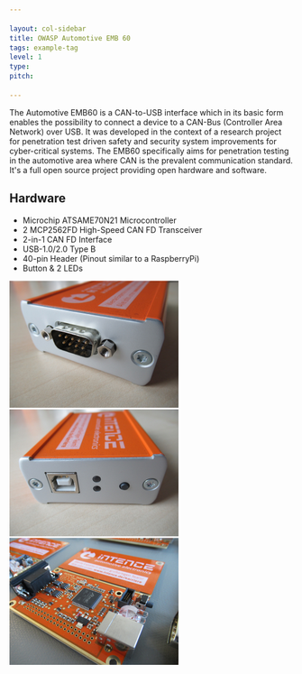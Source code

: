 ```yaml
---

layout: col-sidebar
title: OWASP Automotive EMB 60
tags: example-tag
level: 1
type: 
pitch: 

---
```


The Automotive EMB60 is a CAN-to-USB interface which in its basic form enables the possibility to connect a device to a CAN-Bus (Controller Area Network) over USB. It was developed in the context of a research project for penetration test driven safety and security system improvements for cyber-critical systems. The EMB60 specifically aims for penetration testing in the automotive area where CAN is the prevalent communication standard. It's a full open source project providing open hardware and software. 

## Hardware

* Microchip ATSAME70N21 Microcontroller
* 2 MCP2562FD High-Speed CAN FD Transceiver
* 2-in-1 CAN FD Interface
* USB-1.0/2.0 Type B
* 40-pin Header (Pinout similar to a RaspberryPi)
* Button & 2 LEDs

<p float="left">
    <img width="300" src="/pics/IMG_0171_small.jpg">
    <img width="300" src="/pics/IMG_0170_small.jpg">
    <img width="300" src="/pics/IMG_0145_small.jpg">
</p>



